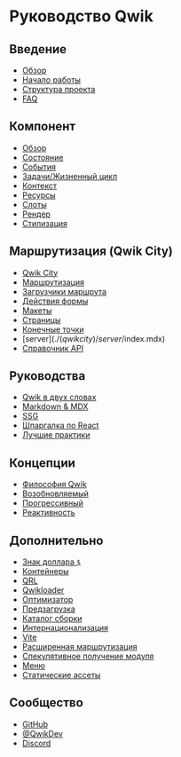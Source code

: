 # Руководство Qwik

## Введение

- [Обзор](./(qwik)/index.mdx)
- [Начало работы](./(qwik)/getting-started/index.mdx)
- [Структура проекта](./(qwikcity)/project-structure/index.mdx)
- [FAQ](./(qwik)/faq/index.mdx)

## Компонент

- [Обзор](./(qwik)/components/overview/index.mdx)
- [Состояние](./(qwik)/components/state/index.mdx)
- [События](./(qwik)/components/events/index.mdx)
- [Задачи/Жизненный цикл](./(qwik)/components/tasks/index.mdx)
- [Контекст](./(qwik)/components/context/index.mdx)
- [Ресурсы](./(qwik)/components/resource/index.mdx)
- [Слоты](./(qwik)/components/slots/index.mdx)
- [Рендер](./(qwik)/components/rendering/index.mdx)
- [Стилизация](./(qwik)/components/styles/index.mdx)

## Маршрутизация (Qwik City)

- [Qwik City](./(qwikcity)/qwikcity/index.mdx)
- [Маршрутизация](./(qwikcity)/routing/index.mdx)
- [Загрузчики маршрута](./(qwikcity)/route-loader/index.mdx)
- [Действия формы](./(qwikcity)/action/index.mdx)
- [Макеты](./(qwikcity)/layout/index.mdx)
- [Страницы](./(qwikcity)/pages/index.mdx)
- [Конечные точки](./(qwikcity)/endpoints/index.mdx)
- [server$](./(qwikcity)/server$/index.mdx)
- [Справочник API](./(qwikcity)/api/index.mdx)

## Руководства

- [Qwik в двух словах](./(qwikcity)/guides/qwik-nutshell/index.mdx)
- [Markdown & MDX](./(qwikcity)/guides/mdx/index.mdx)
- [SSG](./(qwikcity)/guides/static-site-generation/index.mdx)
- [Шпаргалка по React](./(qwikcity)/guides/qwik-react/index.mdx)
- [Лучшие практики](./(qwikcity)/guides/best-practices/index.mdx)

## Концепции

- [Философия Qwik](./(qwik)/think-qwik/index.mdx)
- [Возобновляемый](./(qwik)/concepts/resumable/index.mdx)
- [Прогрессивный](./(qwik)/concepts/progressive/index.mdx)
- [Реактивность](./(qwik)/concepts/reactivity/index.mdx)

## Дополнительно

- [Знак доллара `$`](./(qwik)/advanced/dollar/index.mdx)
- [Контейнеры](./(qwik)/advanced/containers/index.mdx)
- [QRL](./(qwik)/advanced/qrl/index.mdx)
- [Qwikloader](./(qwik)/advanced/qwikloader/index.mdx)
- [Оптимизатор](./(qwik)/advanced/optimizer/index.mdx)
- [Предзагрузка](./(qwik)/advanced/prefetching/index.mdx)
- [Каталог сборки](./(qwik)/advanced/custom-build-dir/index.mdx)
- [Интернационализация](./(qwik)/advanced/i18n/index.mdx)
- [Vite](./(qwik)/advanced/vite/index.mdx)
- [Расширенная маршрутизация](./(qwikcity)/advanced/routing/index.mdx)
- [Спекулятивное получение модуля](./(qwikcity)/advanced/speculative-module-fetching/index.mdx)
- [Меню](./(qwikcity)/advanced/menu/index.mdx)
- [Статические ассеты](./(qwikcity)/advanced/static-assets/index.mdx)

## Сообщество

- [GitHub](https://github.com/BuilderIO/qwik)
- [@QwikDev](https://twitter.com/QwikDev)
- [Discord](https://qwik.builder.io/chat)
